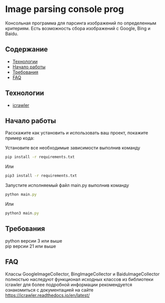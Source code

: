 # Image parsing console prog
Консольная программа для парсинга изображений по определенным критериям. Есть возможность сбора изображений с Google, Bing и Baidu.
## Содержание
- [Технологии](#технологии)
- [Начало работы](#начало-работы)
- [Требования](#to-do)
- [FAQ](#FAQ)

## Технологии
- [icrawler](https://icrawler.readthedocs.io/en/latest/)


## Начало работы
Расскажите как установить и использовать ваш проект, покажите пример кода:

Установите все необходимые зависимости выполнив команду
```sh
pip install -r requirements.txt
```
Или 
```sh
pip3 install -r requirements.txt
```

Запустите исполняемый файл main.py выполнив команду
```typescript
python main.py
```
Или
```typescript
python3 main.py
```

## Требования
python версии 3 или выше<br>
pip версии 21 или выше

## FAQ
Классы GoogleImageCollector, BingImageCollector и BaiduImageCollector полностью наследуют функционал исходных классов из библиотеки icrawler для более подробной информации рекомендуется ознакомиться с документацией на сайте https://icrawler.readthedocs.io/en/latest/
